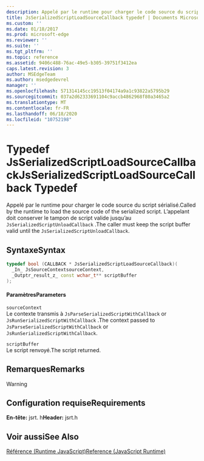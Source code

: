```yaml
---
description: Appelé par le runtime pour charger le code source du script sérialisé. L’appelant doit conserver le tampon de script valide jusqu’au `JsSerializedScriptUnloadCallback` .
title: JsSerializedScriptLoadSourceCallback typedef | Documents Microsoft
ms.custom: ''
ms.date: 01/18/2017
ms.prod: microsoft-edge
ms.reviewer: ''
ms.suite: ''
ms.tgt_pltfrm: ''
ms.topic: reference
ms.assetid: 9406c488-76ac-49e5-b305-39751f3412ea
caps.latest.revision: 3
author: MSEdgeTeam
ms.author: msedgedevrel
manager: ''
ms.openlocfilehash: 571314145cc19513f04174a9a1c93822a5795b29
ms.sourcegitcommit: 037a2d62333691104c9accb4862968f80a3465a2
ms.translationtype: MT
ms.contentlocale: fr-FR
ms.lasthandoff: 06/18/2020
ms.locfileid: "10752198"
---
```

# <span data-ttu-id="87b52-104">Typedef JsSerializedScriptLoadSourceCallback</span><span class="sxs-lookup"><span data-stu-id="87b52-104">JsSerializedScriptLoadSourceCallback Typedef</span></span>
<span data-ttu-id="87b52-105">Appelé par le runtime pour charger le code source du script sérialisé.</span><span class="sxs-lookup"><span data-stu-id="87b52-105">Called by the runtime to load the source code of the serialized script.</span></span> <span data-ttu-id="87b52-106">L’appelant doit conserver le tampon de script valide jusqu’au `JsSerializedScriptUnloadCallback` .</span><span class="sxs-lookup"><span data-stu-id="87b52-106">The caller must keep the script buffer valid until the `JsSerializedScriptUnloadCallback`.</span></span>  
  
## <span data-ttu-id="87b52-107">Syntaxe</span><span class="sxs-lookup"><span data-stu-id="87b52-107">Syntax</span></span>  
  
```cpp  
typedef bool (CALLBACK * JsSerializedScriptLoadSourceCallback)(  
  _In_ JsSourceContextsourceContext,  
  _Outptr_result_z_ const wchar_t** scriptBuffer  
);  
```  
  
#### <span data-ttu-id="87b52-108">Paramètres</span><span class="sxs-lookup"><span data-stu-id="87b52-108">Parameters</span></span>  
 `sourceContext`  
 <span data-ttu-id="87b52-109">Le contexte transmis à `JsParseSerializedScriptWithCallback` or `JsRunSerializedScriptWithCallback` .</span><span class="sxs-lookup"><span data-stu-id="87b52-109">The context passed to `JsParseSerializedScriptWithCallback` or `JsRunSerializedScriptWithCallback`.</span></span>  
  
 `scriptBuffer`  
 <span data-ttu-id="87b52-110">Le script renvoyé.</span><span class="sxs-lookup"><span data-stu-id="87b52-110">The script returned.</span></span>  
  
## <span data-ttu-id="87b52-111">Remarques</span><span class="sxs-lookup"><span data-stu-id="87b52-111">Remarks</span></span>  
  
> [!WARNING]
## <span data-ttu-id="87b52-112">Configuration requise</span><span class="sxs-lookup"><span data-stu-id="87b52-112">Requirements</span></span>  
 <span data-ttu-id="87b52-113">**En-tête:** jsrt. h</span><span class="sxs-lookup"><span data-stu-id="87b52-113">**Header:** jsrt.h</span></span>  
  
## <span data-ttu-id="87b52-114">Voir aussi</span><span class="sxs-lookup"><span data-stu-id="87b52-114">See Also</span></span>  
 [<span data-ttu-id="87b52-115">Référence (Runtime JavaScript)</span><span class="sxs-lookup"><span data-stu-id="87b52-115">Reference (JavaScript Runtime)</span></span>](../chakra-hosting/reference-javascript-runtime.md)